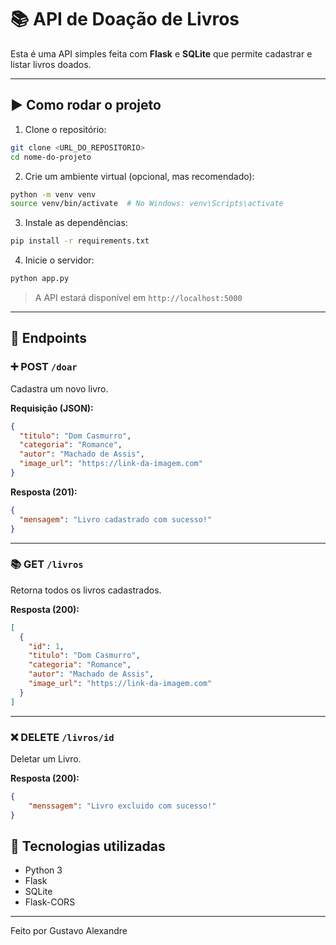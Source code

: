 # 📚 API de Doação de Livros

Esta é uma API simples feita com **Flask** e **SQLite** que permite cadastrar e listar livros doados.

---

## ▶️ Como rodar o projeto

1. Clone o repositório:
```bash
git clone <URL_DO_REPOSITORIO>
cd nome-do-projeto
```

2. Crie um ambiente virtual (opcional, mas recomendado):
```bash
python -m venv venv
source venv/bin/activate  # No Windows: venv\Scripts\activate
```

3. Instale as dependências:
```bash
pip install -r requirements.txt
```

4. Inicie o servidor:
```bash
python app.py
```

> A API estará disponível em `http://localhost:5000`

---

## 🔗 Endpoints

### ➕ POST `/doar`

Cadastra um novo livro.

**Requisição (JSON):**
```json
{
  "titulo": "Dom Casmurro",
  "categoria": "Romance",
  "autor": "Machado de Assis",
  "image_url": "https://link-da-imagem.com"
}
```

**Resposta (201):**
```json
{
  "mensagem": "Livro cadastrado com sucesso!"
}
```

---

### 📚 GET `/livros`

Retorna todos os livros cadastrados.

**Resposta (200):**
```json
[
  {
    "id": 1,
    "titulo": "Dom Casmurro",
    "categoria": "Romance",
    "autor": "Machado de Assis",
    "image_url": "https://link-da-imagem.com"
  }
]
```

---
### ❌ DELETE `/livros/id`

Deletar um Livro.

**Resposta (200):**
```json
{
    "menssagem": "Livro excluido com sucesso!"
}
```

## 🧰 Tecnologias utilizadas

- Python 3
- Flask
- SQLite
- Flask-CORS

---

Feito por Gustavo Alexandre
